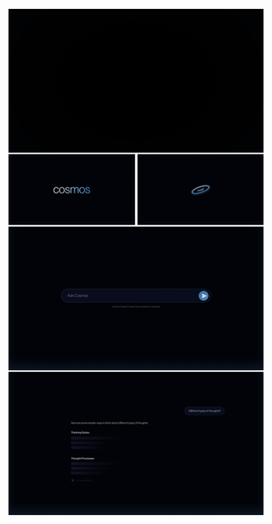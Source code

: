 ![alt text](https://github.com/Jimuelzxc/cosmos/blob/main/src/assets/gif/logo%20animation.gif?raw=true)
![alt text](https://github.com/Jimuelzxc/cosmos/blob/main/src/assets/images/all%20logo.png?raw=true)
![alt text](https://github.com/Jimuelzxc/cosmos/blob/main/src/assets/images/Ask%20cosmos.png?raw=true)
![alt text](https://github.com/Jimuelzxc/cosmos/blob/main/src/assets/images/Response%20cosmos.png?raw=true)



